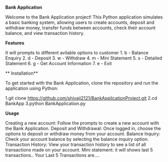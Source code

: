 **Bank Application**

Welcome to the Bank Application project! This Python application simulates a basic banking system, allowing users to create accounts,
deposit and withdraw money, transfer funds between accounts, check their account balance, and view transaction history.

**Features**

 It will prompts to different avilable options to customer
    1. b - Balance Enquiry
    2. d - Deposit
    3. w - Withdraw
    4. m - Mini Statement
    5. s - Detailed Statement
    6. g - Get Account Information
    7. e - Exit

** Installation**

To get started with the Bank Application, clone the repository and run the application using Python:

1.git clone https://github.com/shivaji2121/BankApplicationProject.git
2.cd BankApp
3.python BankApplication.py

**Usage**

Creating a new account: Follow the prompts to create a new account with the Bank Application.
Deposit and Withdrawal: Once logged in, choose the options to deposit or withdraw money from your account.
Balance Inquiry: Check your account balance by selecting the balance inquiry option.
Transaction History: View your transaction history to see a list of all transactions made on your account.
Mini statement: it will shows last 5 transactions..
     Your Last 5 Transactions are....
